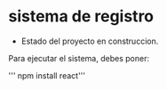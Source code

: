 <h1> sistema de registro</h1>

- Estado del proyecto en construccion.

Para ejecutar el sistema, debes poner: 

''' npm install react'''
